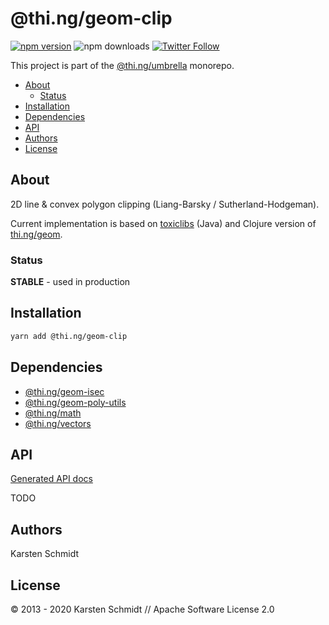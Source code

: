 <!-- This file is generated - DO NOT EDIT! -->

# @thi.ng/geom-clip

[![npm version](https://img.shields.io/npm/v/@thi.ng/geom-clip.svg)](https://www.npmjs.com/package/@thi.ng/geom-clip)
![npm downloads](https://img.shields.io/npm/dm/@thi.ng/geom-clip.svg)
[![Twitter Follow](https://img.shields.io/twitter/follow/thing_umbrella.svg?style=flat-square&label=twitter)](https://twitter.com/thing_umbrella)

This project is part of the
[@thi.ng/umbrella](https://github.com/thi-ng/umbrella/) monorepo.

- [About](#about)
  - [Status](#status)
- [Installation](#installation)
- [Dependencies](#dependencies)
- [API](#api)
- [Authors](#authors)
- [License](#license)

## About

2D line & convex polygon clipping (Liang-Barsky / Sutherland-Hodgeman).

Current implementation is based on [toxiclibs](http://toxiclibs.org)
(Java) and Clojure version of [thi.ng/geom](http://thi.ng/geom).

### Status

**STABLE** - used in production

## Installation

```bash
yarn add @thi.ng/geom-clip
```

## Dependencies

- [@thi.ng/geom-isec](https://github.com/thi-ng/umbrella/tree/master/packages/geom-isec)
- [@thi.ng/geom-poly-utils](https://github.com/thi-ng/umbrella/tree/master/packages/geom-poly-utils)
- [@thi.ng/math](https://github.com/thi-ng/umbrella/tree/master/packages/math)
- [@thi.ng/vectors](https://github.com/thi-ng/umbrella/tree/master/packages/vectors)

## API

[Generated API docs](https://docs.thi.ng/umbrella/geom-clip/)

TODO

## Authors

Karsten Schmidt

## License

&copy; 2013 - 2020 Karsten Schmidt // Apache Software License 2.0
